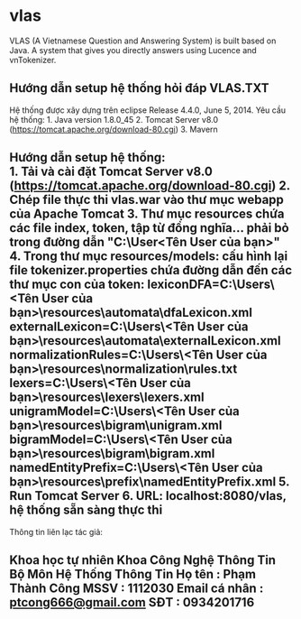 # vlas
VLAS (A Vietnamese Question and Answering System) is built based on Java. A system that gives you directly answers using Lucence and vnTokenizer.

Hướng dẫn setup hệ thống hỏi đáp VLAS.TXT
------------------------------------------------------------------------------------------------------------------------------------------------------------
Hệ thống được xây dựng trên eclipse Release 4.4.0, June 5, 2014.
Yêu cầu hệ thống:
	1. Java version 1.8.0_45
	2. Tomcat Server v8.0 (https://tomcat.apache.org/download-80.cgi)
	3. Mavern

Hướng dẫn setup hệ thống:	
	1. Tải và cài đặt Tomcat Server v8.0 (https://tomcat.apache.org/download-80.cgi)
	2. Chép file thực thi vlas.war vào thư mục webapp của Apache Tomcat
	3. Thư mục resources chứa các file index, token, tập từ đồng nghĩa... phải bỏ trong đường dẫn "C:\User\<Tên User của bạn>\"
	4. Trong thư mục resources/models: cấu hình lại file tokenizer.properties chứa đường dẫn đến các thư mục con của token:
		lexiconDFA=C:\\Users\\<Tên User của bạn>\\resources\\automata\\dfaLexicon.xml
		externalLexicon=C:\\Users\\<Tên User của bạn>\\resources\\automata\\externalLexicon.xml
		normalizationRules=C:\\Users\\<Tên User của bạn>\\resources\\normalization\\rules.txt
		lexers=C:\\Users\\<Tên User của bạn>\\resources\\lexers\\lexers.xml
		unigramModel=C:\\Users\\<Tên User của bạn>\\resources\\bigram\\unigram.xml
		bigramModel=C:\\Users\\<Tên User của bạn>\\resources\\bigram\\bigram.xml
		namedEntityPrefix=C:\\Users\\<Tên User của bạn>\\resources\\prefix\\namedEntityPrefix.xml
	5. Run Tomcat Server
	6. URL: localhost:8080/vlas, hệ thống sẵn sàng thực thi
------------------------------------------------------------------------------------------------------------------------------------------------------------
Thông tin liên lạc tác giả:

Khoa học tự nhiên
Khoa Công Nghệ Thông Tin
Bộ Môn Hệ Thống Thông Tin
Họ tên			: Phạm Thành Công
MSSV			: 1112030
Email cá nhân 	: ptcong666@gmail.com
SĐT 			: 0934201716
------------------------------------------------------------------------------------------------------------------------------------------------------------
